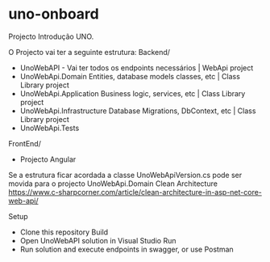 # uno-onboard
Projecto Introdução UNO.

 O Projecto vai ter a seguinte estrutura:
 Backend/
 - UnoWebAPI - Vai ter todos os endpoints necessários                   | WebApi project
 - UnoWebApi.Domain             Entities, database models classes, etc  | Class Library project
 - UnoWebApi.Application        Business logic, services, etc           | Class Library project
 - UnoWebApi.Infrastructure     Database Migrations, DbContext, etc     | Class Library project
 - UnoWebApi.Tests

 FrontEnd/
- Projecto Angular

 Se a estrutura ficar acordada a classe UnoWebApiVersion.cs pode ser movida para o projecto UnoWebApi.Domain
 Clean Architecture
    https://www.c-sharpcorner.com/article/clean-architecture-in-asp-net-core-web-api/

Setup
 - Clone this repository
 Build
 - Open UnoWebAPI solution in Visual Studio
 Run
 - Run solution and execute endpoints in swagger, or use Postman
